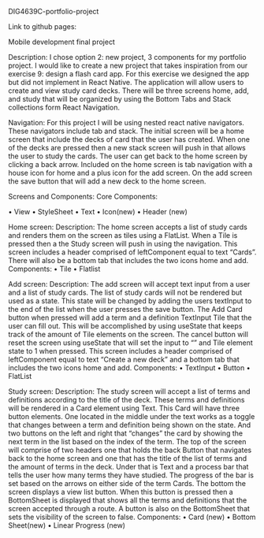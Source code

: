 DIG4639C-portfolio-project

Link to github pages:


Mobile development final project

Description: 
I chose option 2: new project, 3 components for my portfolio project. I would like to create a new project that takes inspiration from our exercise 9: design a flash card app. For this exercise we designed the app but did not implement in React Native. The application will allow users to create and view study card decks. There will be three screens home, add, and study that will be organized by using the Bottom Tabs and Stack collections form React Navigation.

Navigation: 
For this project I will be using nested react native navigators. These navigators include tab and stack. The initial screen will be a home screen that include the decks of card that the user has created. When one of the decks are pressed then a new stack screen will push in that allows the user to study the cards. The user can get back to the home screen by clicking a back arrow. Included on the home screen is tab navigation with a house icon for home and a plus icon for the add screen. On the add screen the save button that will add a new deck to the home screen.

Screens and Components: Core Components:

• View 
• StyleSheet 
• Text 
• Icon(new) 
• Header (new)

Home screen: 
Description: The home screen accepts a list of study cards and renders them on the screen as tiles using a FlatList. When a Tile is pressed then a the Study screen will push in using the navigation. This screen includes a header comprised of leftComponent equal to text “Cards”. There will also be a bottom tab that includes the two icons home and add. 
Components:
• Tile 
• Flatlist

Add screen:
Description: The add screen will accept text input from a user and a list of study cards. The list of study cards will not be rendered but used as a state. This state will be changed by adding the users textInput to the end of the list when the user presses the save button. The Add Card button when pressed will add a term and a definition TextInput Tile that the user can fill out. This will be accomplished by using useState that keeps track of the amount of Tile elements on the screen. The cancel button will reset the screen using useState that will set the input to “” and Tile element state to 1 when pressed. This screen includes a header comprised of leftComponent equal to text “Create a new deck” and a bottom tab that includes the two icons home and add. Components:
• TextInput 
• Button 
• FlatList

Study screen:
Description: The study screen will accept a list of terms and definitions according to the title of the deck. These terms and definitions will be rendered in a Card element using Text. This Card will have three button elements. One located in the middle under the text works as a toggle that changes between a term and definition being shown on the state. And two buttons on the left and right that “changes” the card by showing the next term in the list based on the index of the term. The top of the screen will comprise of two headers one that holds the back Button that navigates back to the home screen and one that has the title of the list of terms and the amount of terms in the deck. Under that is Text and a process bar that tells the user how many terms they have studied. The progress of the bar is set based on the arrows on either side of the term Cards. The bottom the screen displays a view list button. When this button is pressed then a BottomSheet is displayed that shows all the terms and definitions that the screen accepted through a route. A button is also on the BottomSheet that sets the visibility of the screen to false.
Components: 
• Card (new) 
• Bottom Sheet(new) 
• Linear Progress (new)

